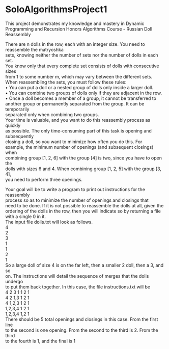 # SoloAlgorithmsProject1
This project demonstrates my knowledge and mastery in Dynamic Programming and Recursion
Honors Algorithms Course - Russian Doll Reassembly 

There are n dolls in the row, each with an integer size. You need to reassemble the matryoshka  
sets, knowing neither the number of sets nor the number of dolls in each set.  
You know only that every complete set consists of dolls with consecutive sizes  
from 1 to some number m, which may vary between the different sets.  
When reassembling the sets, you must follow these rules:  
• You can put a doll or a nested group of dolls only inside a larger doll.  
• You can combine two groups of dolls only if they are adjacent in the row.  
• Once a doll becomes a member of a group, it cannot be transferred to  
another group or permanently separated from the group. It can be temporarily  
separated only when combining two groups.  
Your time is valuable, and you want to do this reassembly process as quickly  
as possible. The only time-consuming part of this task is opening and subsequently  
closing a doll, so you want to minimize how often you do this. For  
example, the minimum number of openings (and subsequent closings) when  
combining group [1, 2, 6] with the group [4] is two, since you have to open the  
dolls with sizes 6 and 4. When combining group [1, 2, 5] with the group [3, 4],  
you need to perform three openings.  
  

Your goal will be to write a program to print out instructions for the reassembly  
process so as to minimize the number of openings and closings that  
need to be done. If it is not possible to reassemble the dolls at all, given the  
ordering of the dolls in the row, then you will indicate so by returning a file  
with a single 0 in it.  
The input file dolls.txt will look as follows.  
4  
2  
3  
1  
1  
2  
1  
So a large doll of size 4 is on the far left, then a smaller 2 doll, then a 3, and so  
on. The instructions will detail the sequence of merges that the dolls undergo  
to put them back together. In this case, the file instructions.txt will be  
4 2 3 1 1 2 1  
4 2 1,3 1 2 1  
4 1,2,3 1 2 1  
1,2,3,4 1 2 1  
1,2,3,4 1,2 1  
There should be 5 total openings and closings in this case. From the first line  
to the second is one opening. From the second to the third is 2. From the third  
to the fourth is 1, and the final is 1  
